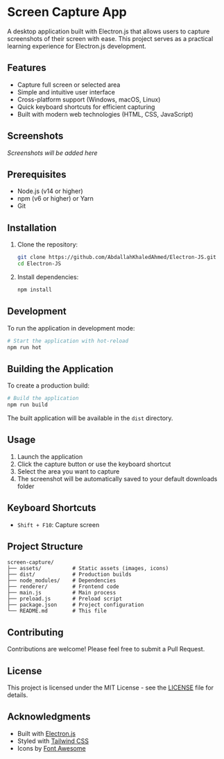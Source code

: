 # Screen Capture App

A desktop application built with Electron.js that allows users to capture screenshots of their screen with ease. This project serves as a practical learning experience for Electron.js development.

## Features

- Capture full screen or selected area
- Simple and intuitive user interface
- Cross-platform support (Windows, macOS, Linux)
- Quick keyboard shortcuts for efficient capturing
- Built with modern web technologies (HTML, CSS, JavaScript)

## Screenshots

*Screenshots will be added here*

## Prerequisites

- Node.js (v14 or higher)
- npm (v6 or higher) or Yarn
- Git

## Installation

1. Clone the repository:
   ```bash
   git clone https://github.com/AbdallahKhaledAhmed/Electron-JS.git
   cd Electron-JS
   ```

2. Install dependencies:
   ```bash
   npm install
   ```

## Development

To run the application in development mode:

```bash
# Start the application with hot-reload
npm run hot
```

## Building the Application

To create a production build:

```bash
# Build the application
npm run build
```

The built application will be available in the `dist` directory.

## Usage

1. Launch the application
2. Click the capture button or use the keyboard shortcut
3. Select the area you want to capture
4. The screenshot will be automatically saved to your default downloads folder

## Keyboard Shortcuts

- `Shift + F10`: Capture screen

## Project Structure

```
screen-capture/
├── assets/          # Static assets (images, icons)
├── dist/            # Production builds
├── node_modules/    # Dependencies
├── renderer/        # Frontend code
├── main.js          # Main process
├── preload.js       # Preload script
├── package.json     # Project configuration
└── README.md        # This file
```

## Contributing

Contributions are welcome! Please feel free to submit a Pull Request.

## License

This project is licensed under the MIT License - see the [LICENSE](LICENSE) file for details.

## Acknowledgments

- Built with [Electron.js](https://www.electronjs.org/)
- Styled with [Tailwind CSS](https://tailwindcss.com/)
- Icons by [Font Awesome](https://fontawesome.com/)
